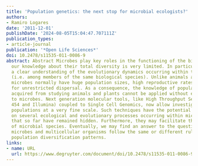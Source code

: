 ```yaml
---
title: 'Population genetics: the next stop for microbial ecologists?'
authors:
- Ramiro Logares
date: '2011-12-01'
publishDate: '2024-08-05T15:04:47.707111Z'
publication_types:
- article-journal
publication: '*Open Life Sciences*'
doi: 10.2478/s11535-011-0086-9
abstract: Abstract Microbes play key roles in the functioning of the biosphere. Still,
  our knowledge about their total diversity is very limited. In particular, we lack
  a clear understanding of the evolutionary dynamics occurring within their populations
  (i.e. among members of the same biological species). Unlike animals and plants,
  microbes normally have huge population sizes, high reproductive rates and the potential
  for unrestricted dispersal. As a consequence, the knowledge of population genetics
  acquired from studying animals and plants cannot be applied without extensive testing
  to microbes. Next generation molecular tools, like High Throughput Sequencing (e.g.
  454 and Illumina) coupled to Single Cell Genomics, now allow investigating microbial
  populations at a very fine scale. Such techniques have the potential to shed light
  on several ecological and evolutionary processes occurring within microbial populations
  that so far have remained hidden. Furthermore, they may facilitate the identification
  of microbial species. Eventually, we may find an answer to the question of whether
  microbes and multicellular organisms follow the same or different rules in their
  population diversification patterns.
links:
- name: URL
  url: https://www.degruyter.com/document/doi/10.2478/s11535-011-0086-9/html
---
```

